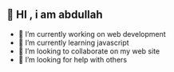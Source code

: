 ##  👋 HI , i am abdullah 



- 🔭 I’m currently working on  web development 
- 🌱 I’m currently learning javascript 
- 👯 I’m looking to collaborate on my web site 
- 🤔 I’m looking for help with  others
